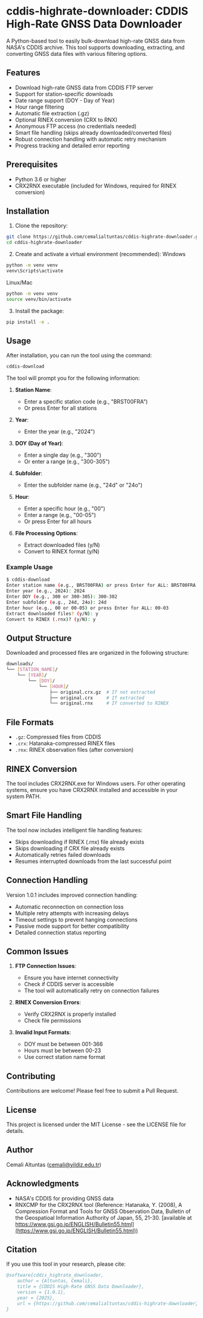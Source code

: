 # cddis-highrate-downloader: CDDIS High-Rate GNSS Data Downloader

A Python-based tool to easily bulk-download high-rate GNSS data from NASA's CDDIS archive. This tool supports downloading, extracting, and converting GNSS data files with various filtering options.

## Features

- Download high-rate GNSS data from CDDIS FTP server
- Support for station-specific downloads
- Date range support (DOY - Day of Year)
- Hour range filtering
- Automatic file extraction (.gz)
- Optional RINEX conversion (CRX to RNX)
- Anonymous FTP access (no credentials needed)
- Smart file handling (skips already downloaded/converted files)
- Robust connection handling with automatic retry mechanism
- Progress tracking and detailed error reporting

## Prerequisites

- Python 3.6 or higher
- CRX2RNX executable (included for Windows, required for RINEX conversion)

## Installation

1. Clone the repository:
```bash
git clone https://github.com/cemalialtuntas/cddis-highrate-downloader.git
cd cddis-highrate-downloader
```

2. Create and activate a virtual environment (recommended):
Windows
```bash
python -m venv venv
venv\Scripts\activate
```
Linux/Mac
```bash
python -m venv venv
source venv/bin/activate
```

3. Install the package:
```bash
pip install -e .
```

## Usage

After installation, you can run the tool using the command:
```bash
cddis-download
```

The tool will prompt you for the following information:

1. **Station Name**: 
   - Enter a specific station code (e.g., "BRST00FRA")
   - Or press Enter for all stations

2. **Year**: 
   - Enter the year (e.g., "2024")

3. **DOY (Day of Year)**:
   - Enter a single day (e.g., "300")
   - Or enter a range (e.g., "300-305")

4. **Subfolder**:
   - Enter the subfolder name (e.g., "24d" or "24o")

5. **Hour**:
   - Enter a specific hour (e.g., "00")
   - Enter a range (e.g., "00-05")
   - Or press Enter for all hours

6. **File Processing Options**:
   - Extract downloaded files (y/N)
   - Convert to RINEX format (y/N)

### Example Usage

```bash
$ cddis-download
Enter station name (e.g., BRST00FRA) or press Enter for ALL: BRST00FRA
Enter year (e.g., 2024): 2024
Enter DOY (e.g., 300 or 300-305): 300-302
Enter subfolder (e.g., 24d, 24o): 24d
Enter hour (e.g., 00 or 00-05) or press Enter for ALL: 00-03
Extract downloaded files? (y/N): y
Convert to RINEX (.rnx)? (y/N): y
```

## Output Structure

Downloaded and processed files are organized in the following structure:

```bash
downloads/
└── [STATION_NAME]/
    └── [YEAR]/
        └── [DOY]/
            └── [HOUR]/
                ├── original.crx.gz  # If not extracted
                ├── original.crx     # If extracted
                └── original.rnx     # If converted to RINEX
```

## File Formats

- `.gz`: Compressed files from CDDIS
- `.crx`: Hatanaka-compressed RINEX files
- `.rnx`: RINEX observation files (after conversion)

## RINEX Conversion

The tool includes CRX2RNX.exe for Windows users. For other operating systems, ensure you have CRX2RNX installed and accessible in your system PATH.

## Smart File Handling

The tool now includes intelligent file handling features:
- Skips downloading if RINEX (.rnx) file already exists
- Skips downloading if CRX file already exists
- Automatically retries failed downloads
- Resumes interrupted downloads from the last successful point

## Connection Handling

Version 1.0.1 includes improved connection handling:
- Automatic reconnection on connection loss
- Multiple retry attempts with increasing delays
- Timeout settings to prevent hanging connections
- Passive mode support for better compatibility
- Detailed connection status reporting

## Common Issues

1. **FTP Connection Issues**:
   - Ensure you have internet connectivity
   - Check if CDDIS server is accessible
   - The tool will automatically retry on connection failures

2. **RINEX Conversion Errors**:
   - Verify CRX2RNX is properly installed
   - Check file permissions

3. **Invalid Input Formats**:
   - DOY must be between 001-366
   - Hours must be between 00-23
   - Use correct station name format

## Contributing

Contributions are welcome! Please feel free to submit a Pull Request.

## License

This project is licensed under the MIT License - see the LICENSE file for details.

## Author

Cemali Altuntas (cemali@yildiz.edu.tr)

## Acknowledgments

- NASA's CDDIS for providing GNSS data
- RNXCMP for the CRX2RNX tool (Reference: Hatanaka, Y. (2008), A Compression Format and Tools for GNSS Observation Data, Bulletin of the Geospatioal Information Authority of Japan, 55, 21-30. [available at https://www.gsi.go.jp/ENGLISH/Bulletin55.html](https://www.gsi.go.jp/ENGLISH/Bulletin55.html))

## Citation

If you use this tool in your research, please cite:

```bibtex
@software{cddis_highrate_downloader,
    author = {Altuntas, Cemali},
    title = {CDDIS High-Rate GNSS Data Downloader},
    version = {1.0.1},
    year = {2025},
    url = {https://github.com/cemalialtuntas/cddis-highrate-downloader}
}
```


